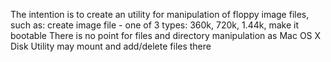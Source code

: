 The intention is to create an utility for manipulation of floppy image files, such as:
create image file - one of 3 types: 360k, 720k, 1.44k, make it bootable 
There is no point for files and directory manipulation as Mac OS X Disk Utility may mount and add/delete files there

